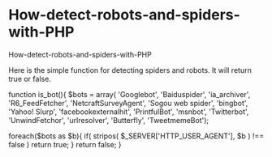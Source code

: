 # How-detect-robots-and-spiders-with-PHP
How-detect-robots-and-spiders-with-PHP

Here is the simple function for detecting spiders and robots. It will return true or false.


function is_bot(){
    $bots = array(
        'Googlebot',
        'Baiduspider',
        'ia_archiver',
        'R6_FeedFetcher',
        'NetcraftSurveyAgent',
        'Sogou web spider',
        'bingbot',
        'Yahoo! Slurp',
        'facebookexternalhit',
        'PrintfulBot',
        'msnbot',
        'Twitterbot',
        'UnwindFetchor',
        'urlresolver',
        'Butterfly',
        'TweetmemeBot');
 
   foreach($bots as $b){
      if( stripos( $_SERVER['HTTP_USER_AGENT'], $b ) !== false ) return true;
   }
   return false;
}




